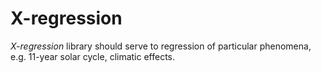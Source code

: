 # X-regression

*X-regression* library should serve to regression of particular phenomena, e.g. 11-year solar cycle, climatic effects.

